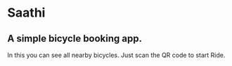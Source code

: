 # Saathi
## A simple bicycle booking app.
In this you can see all nearby bicycles. Just scan the QR code to start Ride.
